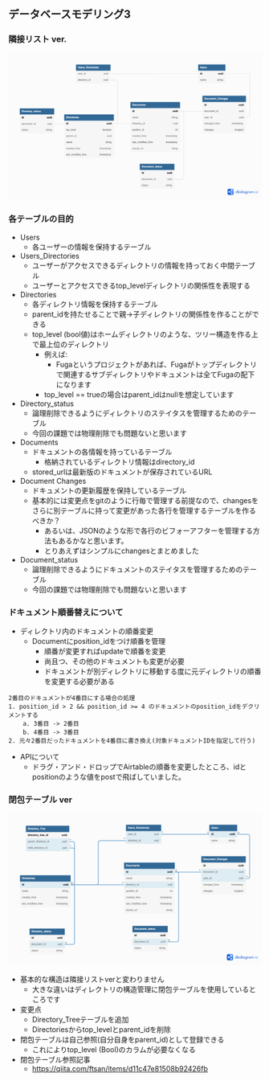 ## データベースモデリング3

### 隣接リスト ver.
![My Image](./dbmodelling3.png)

### 各テーブルの目的
- Users
  - 各ユーザーの情報を保持するテーブル
- Users_Directories
  - ユーザーがアクセスできるディレクトリの情報を持っておく中間テーブル
  - ユーザーとアクセスできるtop_levelディレクトリの関係性を表現する
- Directories
  - 各ディレクトリ情報を保持するテーブル
  - parent_idを持たせることで親->子ディレクトリの関係性を作ることができる
  - top_level (bool値)はホームディレクトリのような、ツリー構造を作る上で最上位のディレクトリ
    - 例えば:
      - Fugaというプロジェクトがあれば、Fugaがトップディレクトリで関連するサブディレクトリやドキュメントは全てFugaの配下になります
    - top_level == trueの場合はparent_idはnullを想定しています
- Directory_status
  - 論理削除できるようにディレクトリのステイタスを管理するためのテーブル
  - 今回の課題では物理削除でも問題ないと思います
- Documents
  - ドキュメントの各情報を持っているテーブル
    - 格納されているディレクトリ情報はdirectory_id
  - stored_urlは最新版のドキュメントが保存されているURL
- Document Changes
  - ドキュメントの更新履歴を保持しているテーブル
  - 基本的には変更点をgitのように行毎で管理する前提なので、changesをさらに別テーブルに持って変更があった各行を管理するテーブルを作るべきか？
    - あるいは、JSONのような形で各行のビフォーアフターを管理する方法もあるかなと思います。
    - とりあえずはシンプルにchangesとまとめました
- Document_status
  - 論理削除できるようにドキュメントのステイタスを管理するためのテーブル
  - 今回の課題では物理削除でも問題ないと思います

### ドキュメント順番替えについて
- ディレクトリ内のドキュメントの順番変更
  - Documentにposition_idをつけ順番を管理
    - 順番が変更すればupdateで順番を変更
    - 尚且つ、その他のドキュメントも変更が必要
    - ドキュメントが別ディレクトリに移動する度に元ディレクトリの順番を変更する必要がある
```
2番目のドキュメントが4番目にする場合の処理
1. position_id > 2 && position_id >= 4 のドキュメントのposition_idをデクリメントする 
    a. 3番目 -> 2番目
    b. 4番目 -> 3番目
2. 元々2番目だったドキュメントを4番目に書き換え(対象ドキュメントIDを指定して行う)
```
  - APIについて
    - ドラグ・アンド・ドロップでAirtableの順番を変更したところ、idとpositionのような値をpostで飛ばしていました。

### 閉包テーブル ver

![My Image](./dbmodelling3_Closure_Table.png)

- 基本的な構造は隣接リストverと変わりません
  - 大きな違いはディレクトリの構造管理に閉包テーブルを使用しているところです
- 変更点
  - Directory_Treeテーブルを追加
  - Directoriesからtop_levelとparent_idを削除
- 閉包テーブルは自己参照(自分自身をparent_id)として登録できる
  - これによりtop_level (Bool)のカラムが必要なくなる
- 閉包テーブル参照記事
  - https://qiita.com/ftsan/items/d11c47e81508b92426fb